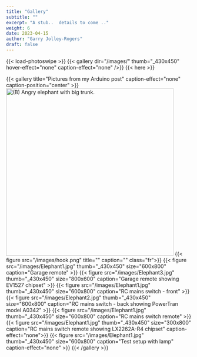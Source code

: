 ```yaml
---
title: "Gallery" 
subtitle: ""
excerpt: "A stub..  details to come .."
weight: 6 
date: 2023-04-15
author: "Garry Jolley-Rogers"
draft: false
---
```



{{< load-photoswipe >}}
 {{< gallery dir="/images/"  thumb="_430x450" hover-effect="none" caption-effect="none"  />}}
{{< here >}}
 
 {{< gallery title="Pictures from my Arduino post"  caption-effect="none"  caption-position="center" >}}
 <img src="Elephant3.jpg" id="fig-trunk" data-ref-parent="fig-elephants" data-fig.extended="false" width="455" alt="(B) Angry elephant with big trunk." />
  {{< figure src="/images/hook.png" title=""  caption="" class="fr">}}
{{< figure src="/images/Elephant1.jpg" thumb="_430x450" size="600x800" caption="Garage remote" >}}
{{< figure src="/images/Elephant3.jpg" thumb="_430x450" size="800x600" caption="Garage remote showing EV1527 chipset" >}}
{{< figure src="/images/Elephant1.jpg" thumb="_430x450" size="600x800" caption="RC mains switch - front" >}}
{{< figure src="/images/Elephant2.jpg" thumb="_430x450" size="600x800" caption="RC mains switch - back showing PowerTran model A0342" >}}
{{< figure src="/images/Elephant1.jpg" thumb="_430x450" size="600x800" caption="RC mains switch remote" >}}
{{< figure src="/images/Elephant1.jpg" thumb="_430x450" size="300x800" caption="RC mains switch remote showing LX2262A-R4 chipset"  caption-effect="none">}}
{{< figure src="/images/Elephant1.jpg" thumb="_430x450" size="600x800" caption="Test setup with lamp"   caption-effect="none" >}}
{{< /gallery >}}